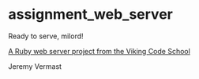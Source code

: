 # assignment_web_server
Ready to serve, milord!

[A Ruby web server project from the Viking Code School](http://www.vikingcodeschool.com)

Jeremy Vermast